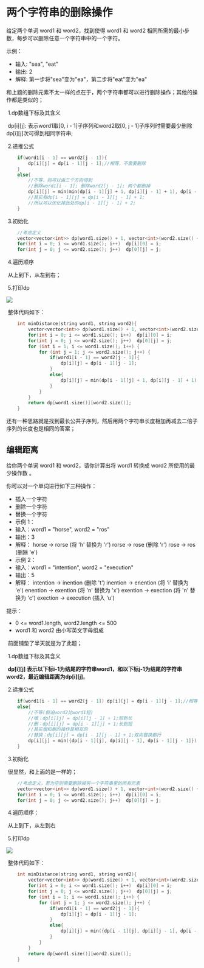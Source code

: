 # 两个字符串的删除操作

给定两个单词 word1 和 word2，找到使得 word1 和 word2 相同所需的最小步数，每步可以删除任意一个字符串中的一个字符。

示例：

- 输入: "sea", "eat"
- 输出: 2
- 解释: 第一步将"sea"变为"ea"，第二步将"eat"变为"ea"

​	和上题的删除元素不太一样的点在于，两个字符串都可以进行删除操作；其他的操作都是类似的；

​	1.dp数组下标及其含义

​	dp\[i][j]: 表示word1取[0, i - 1]子序列和word2取[0, j - 1]子序列时需要最少删除dp\[i][j]次可得到相同字符串;

​	2.递推公式

```cpp
	if(word1[i - 1] == word2[j - 1]){
        dp[i][j] = dp[i - 1][j - 1];//相等，不需要删除
    }
	else{
        //不等，则可以由三个方向得到
        //删除word1[i - 1]; 删除word2[j - 1]; 两个都删掉
        dp[i][j] = min(min(dp[i - 1][j] + 1, dp[i][j - 1] + 1), dp[i - 1][j - 1] + 2);
        //其实有dp[i - 1][j] = dp[i - 1][j - 1] + 1;
        //所以可以优化掉此处的dp[i - 1][j - 1] + 2;
    }
```

​	3.初始化

```cpp
	//考虑定义
	vector<vector<int>> dp(word1.size() + 1, vector<int>(word2.size() + 1));
	for(int i = 0; i <= word1.size(); i++)	dp[i][0] = i;
	for(int j = 0; j <= word2.size(); j++)	dp[0][j] = j;
```

​	4.遍历顺序

​	从上到下，从左到右；

​	5.打印dp

![](https://gitee.com/salinoia/image/raw/master/20210714101750205.png)

​	整体代码如下：

```cpp
	int minDistance(string word1, string word2){
        vector<vector<int>> dp(word1.size() + 1, vector<int>(word2.size() + 1));
   		for(int i = 0; i <= word1.size(); i++)	dp[i][0] = i;
		for(int j = 0; j <= word2.size(); j++)	dp[0][j] = j;
        for (int i = 1; i <= word1.size(); i++) {
            for (int j = 1; j <= word2.size(); j++) {
                if(word1[i - 1] == word2[j - 1]){
                    dp[i][j] = dp[i - 1][j - 1];
                }
                else{
                    dp[i][j] = min(dp[i - 1][j] + 1, dp[i][j - 1] + 1);
                }
            }
        }
        return dp[word1.size()][word2.size()];
    }
```

​	还有一种思路就是找到最长公共子序列，然后用两个字符串长度相加再减去二倍子序列的长度也是相同的答案；

## 编辑距离

给你两个单词 word1 和 word2，请你计算出将 word1 转换成 word2 所使用的最少操作数 。

你可以对一个单词进行如下三种操作：

- 插入一个字符
- 删除一个字符
- 替换一个字符
- 示例 1：
- 输入：word1 = "horse", word2 = "ros"
- 输出：3
- 解释： horse -> rorse (将 'h' 替换为 'r') rorse -> rose (删除 'r') rose -> ros (删除 'e')
- 示例 2：
- 输入：word1 = "intention", word2 = "execution"
- 输出：5
- 解释： intention -> inention (删除 't') inention -> enention (将 'i' 替换为 'e') enention -> exention (将 'n' 替换为 'x') exention -> exection (将 'n' 替换为 'c') exection -> execution (插入 'u')

提示：

- 0 <= word1.length, word2.length <= 500
- word1 和 word2 由小写英文字母组成

​	前面铺垫了半天就是为了此题；

​	1.dp数组下标及其含义

​	**dp\[i][j] 表示以下标i-1为结尾的字符串word1，和以下标j-1为结尾的字符串word2，最近编辑距离为dp\[i][j]**。

​	2.递推公式

```cpp
	if(word1[i - 1] == word2[j - 1]) dp[i][j] = dp[i - 1][j - 1];//相等，不用操作
	else{
        //不等(假设word2比word1短)
        //增：dp[i][j] = dp[i][j - 1] + 1;短到长
        //删：dp[i][j] = dp[i - 1][j] + 1;长到短
        //其实增和删的操作是相互的
        //替换：dp[i][j] = dp[i - 1][j - 1] + 1;双向替换都行
        dp[i][j] = min({dp[i - 1][j], dp[i][j - 1], dp[i - 1][j - 1]}) + 1;
    }
```

​	3.初始化

​	很显然，和上面的是一样的；

```cpp
	//考虑定义，若为空则需要删除掉另一个字符串里的所有元素
	vector<vector<int>> dp(word1.size() + 1, vector<int>(word2.size() + 1));
	for(int i = 0; i <= word1.size(); i++)	dp[i][0] = i;
	for(int j = 0; j <= word2.size(); j++)	dp[0][j] = j;
```

​	4.遍历顺序：

​	从上到下，从左到右

​	5.打印dp

![](https://gitee.com/salinoia/image/raw/master/20210114162132300.jpg)

​	整体代码如下：

```cpp
	int minDistance(string word1, string word2){
        vector<vector<int>> dp(word1.size() + 1, vector<int>(word2.size() + 1));
        for(int i = 0; i <= word1.size(); i++)	dp[i][0] = i;
        for(int j = 0; j <= word2.size(); j++)	dp[0][j] = j;
        for (int i = 1; i <= word1.size(); i++) {
        	for (int j = 1; j <= word2.size(); j++) {
                if(word1[i - 1] == word2[j - 1]){
                    dp[i][j] = dp[i - 1][j - 1];
                }
                else{
        			dp[i][j] = min({dp[i - 1][j], dp[i][j - 1], dp[i - 1][j - 1]}) + 1;
                }
            }
        }
        return dp[word1.size()][word2.size()];      
    }
```

